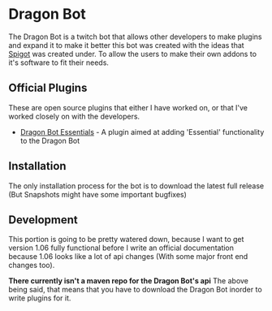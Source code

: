 Dragon Bot
==========
The Dragon Bot is a twitch bot that allows other developers to make plugins and expand it to make it better
this bot was created with the ideas that [Spigot](https://www.spigotmc.org/ "Spigot's Webpage") was created under. To allow the users to make their
own addons to it's software to fit their needs.

Official Plugins
----------------
These are open source plugins that either I have worked on, or that I've worked closely on with the developers.  
  
- [Dragon Bot Essentials](https://github.com/Dragovorn/essentials "Dragon Bot Essentials' Github") - A plugin aimed at adding 'Essential' functionality to the Dragon Bot

Installation
------------
The only installation process for the bot is to download the latest full release (But Snapshots might have some important bugfixes)

Development
-----------
This portion is going to be pretty watered down, because I want to get version 1.06 fully functional before I write an
official documentation because 1.06 looks like a lot of api changes (With some major front end changes too).

**There currently isn't a maven repo for the Dragon Bot's api**
The above being said, that means that you have to download the Dragon Bot inorder to write plugins for it.